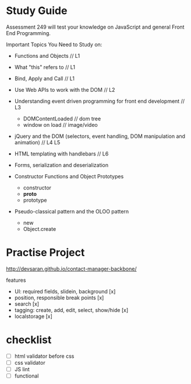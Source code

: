 Study Guide
====================

Assessment 249 will test your knowledge on JavaScript and general Front End Programming.

Important Topics You Need to Study on:

- Functions and Objects // L1
- What "this" refers to // L1
- Bind, Apply and Call // L1
- Use Web APIs to work with the DOM // L2

- Understanding event driven programming for front end development // L3
  - DOMContentLoaded // dom tree 
  - window on load // image/video

- jQuery and the DOM (selectors, event handling, DOM manipulation and animation) // L4 L5
  
- HTML templating with handlebars // L6

- Forms, serialization and deserialization

- Constructor Functions and Object Prototypes
  - constructor
  - __proto__
  - prototype

- Pseudo-classical pattern and the OLOO pattern
  - new
  - Object.create

# Practise Project

http://devsaran.github.io/contact-manager-backbone/

features
- UI: required fields, slidein, background [x]
- position, responsible break points [x]
- search [x]
- tagging: create, add, edit, select, show/hide [x]
- localstorage [x]

# checklist

- [ ] html validator before css
- [ ] css validator
- [ ] JS lint
- [ ] functional